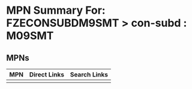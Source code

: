 



# MPN Summary For: FZECONSUBDM9SMT > con-subd : M09SMT

## MPNs
  

|MPN|Direct Links|Search Links|
| :--- | :--- | :--- |
||||

